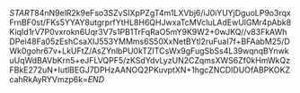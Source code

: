 $START$84nN9elR2k9eFso3SZvSIXpPZgT4m1LXVbj6/iJ0iYUYjDguoLP9o3rqxFrnBF0st/FKs5YYAY8utgrprfYtHL8H6QHJwxaTcMVcluLAdEwUlGMr4pAbk8KiqId1rV7P0vxrokn6Uqr3V7s1PB1TrFqRaO5mY9K9W2+0wJKQ//v83FkAWhDPei48Fa05zEshCsaXIJ553YMMms6S50XxNetBYtl2ruFuaI7f+BFAabM25/DWk0gohr67v+LkUFtZ/AsZYnlbPU0kTZITCsWx9gFugSbSs4L39wqnqBYnwkuUqWdBAVbKrn5+eJFLVQPF5/zKSdYdvLyzUN2CZqmsXWS6Zf0kHmWkQzFBkE272uN+IutlBEGJ7DPHzAANOQ2PKuvptXN+1hgcZNCDIDUOfABPKOKZcahRkAyRYVmzp6k=$END$